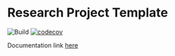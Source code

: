# Research Project Template

![Build](https://github.com/mila-iqia/ResearchTemplate/workflows/build.yml/badge.svg)
[![codecov](https://codecov.io/gh/mila-iqia/ResearchTemplate/graph/badge.svg?token=I2DYLK8NTD)](https://codecov.io/gh/mila-iqia/ResearchTemplate)

Documentation link [here](/docs/index.md)
